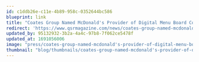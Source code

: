 ```yaml
---
id: c1ddb26e-c11e-4b89-958c-0352644bc586
blueprint: link
title: "Coates Group Named McDonald's Provider of Digital Menu Board Content Management System"
redirect: 'https://www.qsrmagazine.com/news/coates-group-named-mcdonalds-provider-digital-menu-board-content-management-system'
updated_by: 95132932-3b2a-4a4c-97b8-7f062ce5478f
updated_at: 1691056006
image: "press/coates-group-named-mcdonald's-provider-of-digital-menu-board-content-management-system.png"
thumbnail: "blog/thumbnails/coates-group-named-mcdonald's-provider-of-digital-menu-board-content-management-system.jpg"
---
```

